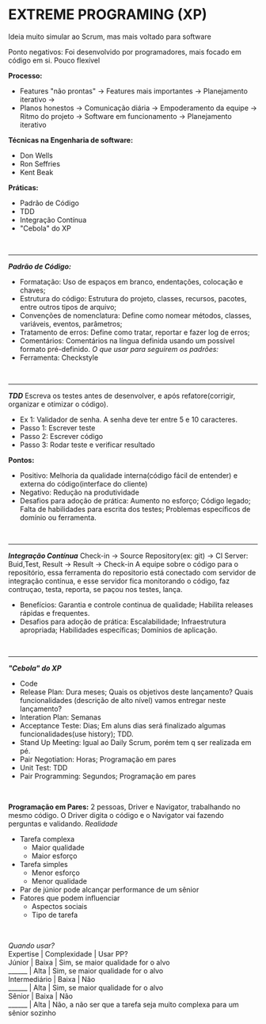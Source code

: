 # EXTREME PROGRAMING (XP) 
Ideia muito simular ao Scrum, mas mais voltado para software

Ponto negativos: Foi desenvolvido por programadores, mais focado em código em si. Pouco flexível
</br>

**Processo:**
- Features "não prontas" -> Features mais importantes -> Planejamento iterativo ->
- Planos honestos -> Comunicação diária -> Empoderamento da equipe -> Ritmo do projeto -> Software em funcionamento -> Planejamento iterativo

**Técnicas na Engenharia de software:**
- Don Wells
- Ron Seffries
- Kent Beak

**Práticas:**
- Padrão de Código
- TDD
- Integração Contínua
- "Cebola" do XP
</br>

---
***Padrão de Código:***
- Formatação: Uso de espaços em branco, endentações, colocação e chaves;
- Estrutura do código: Estrutura do projeto, classes, recursos, pacotes, entre outros tipos de arquivo;
- Convenções de nomenclatura: Define como nomear métodos, classes, variáveis, eventos, parâmetros;
- Tratamento de erros: Define como tratar, reportar e fazer log de erros;
- Comentários: Comentários na língua definida usando um possível formato pré-definido.
*O que usar para seguirem os padrões:*
- Ferramenta: Checkstyle
</br>

---
***TDD*** 
Escreva os testes antes de desenvolver, e após refatore(corrigir, organizar e otimizar o código).

  - Ex 1: Validador de senha. A senha deve ter entre 5 e 10 caracteres.
  - Passo 1: Escrever teste
  - Passo 2: Escrever código
  - Passo 3: Rodar teste e verificar resultado

**Pontos:**
- Positivo: Melhoria da qualidade interna(código fácil de entender) e externa do código(interface do cliente)
- Negativo: Redução na produtividade
- Desafios para adoção de prática: Aumento no esforço; Código legado; Falta de habilidades para escrita dos testes; Problemas específicos de domínio ou ferramenta.
</br>

---
***Integração Contínua***
Check-in -> Source Repository(ex: git) -> CI Server: Buid,Test, Result -> Result -> Check-in
A equipe sobre o código para o repositório, essa ferramenta do repositorio está conectado com servidor de integração contínua, e esse servidor fica monitorando o código, faz contruçao, testa, reporta, se paçou nos testes, lança.
- Benefícios: Garantia e controle continua de qualidade; Habilita releases rápidas e frequentes.
- Desafios para adoção de prática: Escalabilidade; Infraestrutura apropriada; Habilidades específicas; Domínios de aplicação.
</br>

---
***"Cebola" do XP***
- Code
- Release Plan: Dura meses; Quais os objetivos deste lançamento? Quais funcionalidades (descrição de alto nível) vamos entregar neste lançamento? 
- Interation Plan: Semanas
- Acceptance Teste: Dias; Em aluns dias será finalizado algumas funcionalidades(use history); TDD.
- Stand Up Meeting: Igual ao Daily Scrum, porém tem q ser realizada em pé.
- Pair Negotiation: Horas; Programação em pares
- Unit Test: TDD
- Pair Programming: Segundos; Programação em pares
</br>

**Programação em Pares:** 2 pessoas, Driver e Navigator, trabalhando no mesmo código. O Driver digita o código e o Navigator vai fazendo perguntas e validando.
*Realidade*
- Tarefa complexa
  - Maior qualidade
  - Maior esforço
- Tarefa simples
  - Menor esforço
  - Menor qualidade
- Par de júnior pode alcançar performance de um sênior
- Fatores que podem influenciar
  - Aspectos sociais
  - Tipo de tarefa
</br>

*Quando usar?* </br>
Expertise     | Complexidade | Usar PP? </br>
Júnior        | Baixa        | Sim, se maior qualidade for o alvo </br>
 ______       | Alta         | Sim, se maior qualidade for o alvo </br>
Intermediário | Baixa        | Não </br>
 ______       | Alta         | Sim, se maior qualidade for o alvo </br>
Sênior        | Baixa        | Não </br>
 ______       | Alta         | Não, a não ser que a tarefa seja muito complexa para um sênior sozinho </br>
